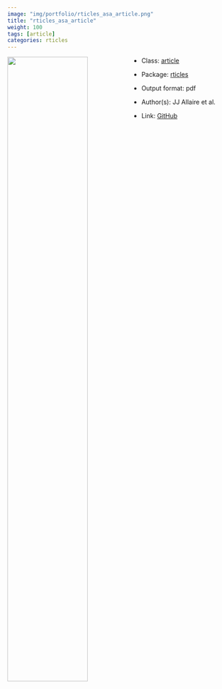 ```yaml
---
image: "img/portfolio/rticles_asa_article.png"
title: "rticles_asa_article"
weight: 100
tags: [article]
categories: rticles
---
```




<!--more-->

<a href="../../img/portfolio/rticles_asa_article.png"><img class = "jf-image-shadow" src="../../img/portfolio/rticles_asa_article.png" style="display: block; margin: auto;" width="60%"  align="left"></a>

- Class: [article](../../tags/article)
- Package: [rticles](rticles)
- Output format: pdf

- Author(s): JJ Allaire et al.
- Link: [GitHub](https://github.com/rstudio/rticles)


